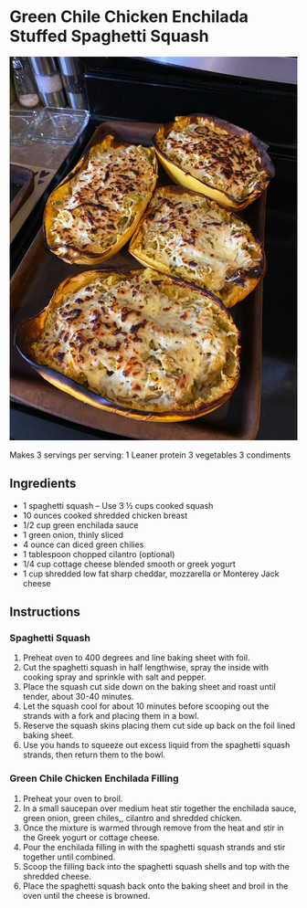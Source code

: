 # Green Chile Chicken Enchilada Stuffed Spaghetti Squash
![Green Chile Chicken Enchilada Stuffed Spaghetti Squash](./Green%20Chile%20Chicken%20Enchilada%20Stuffed%20Spaghetti%20Squash.jpeg)

Makes 3 servings
per serving:
1 Leaner protein
3 vegetables
3 condiments

## Ingredients
* 1 spaghetti squash – Use 3 ½ cups cooked squash
* 10 ounces cooked shredded chicken breast
* 1/2 cup green enchilada sauce
* 1 green onion, thinly sliced
* 4 ounce can diced green chilies
* 1 tablespoon chopped cilantro (optional)
* 1/4 cup cottage cheese blended smooth or greek yogurt
* 1 cup shredded low fat sharp cheddar, mozzarella or Monterey Jack cheese

## Instructions
### Spaghetti Squash
1. Preheat oven to 400 degrees and line baking sheet with foil.
2. Cut the spaghetti squash in half lengthwise, spray the inside with cooking spray and sprinkle with salt and pepper.
3. Place the squash cut side down on the baking sheet and roast until tender, about 30-40 minutes.
4. Let the squash cool for about 10 minutes before scooping out the strands with a fork and placing them in a bowl.
5. Reserve the squash skins placing them cut side up back on the foil lined baking sheet.
6. Use you hands to squeeze out excess liquid from the spaghetti squash strands, then return them to the bowl.

### Green Chile Chicken Enchilada Filling
1. Preheat your oven to broil.
2. In a small saucepan over medium heat stir together the enchilada sauce, green onion, green chiles,, cilantro and shredded chicken.
3. Once the mixture is warmed through remove from the heat and stir in the Greek yogurt or cottage cheese.
4. Pour the enchilada filling in with the spaghetti squash strands and stir together until combined.
5. Scoop the filling back into the spaghetti squash shells and top with the shredded cheese.
6. Place the spaghetti squash back onto the baking sheet and broil in the oven until the cheese is browned.

